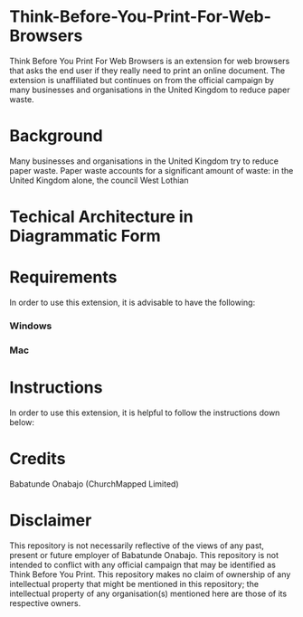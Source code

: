 # Think-Before-You-Print-For-Web-Browsers
Think Before You Print For Web Browsers is an extension for web browsers that asks the end user if they really need to print an online document. The extension is unaffiliated but continues on from the official campaign by many businesses and organisations in the United Kingdom to reduce paper waste.

# Background
Many businesses and organisations in the United Kingdom try to reduce paper waste. Paper waste accounts for a significant amount of waste: in the United Kingdom alone, the council West Lothian 

# Techical Architecture in Diagrammatic Form

# Requirements
In order to use this extension, it is advisable to have the following:

### Windows


### Mac

# Instructions
In order to use this extension, it is helpful to follow the instructions down below:

# Credits
Babatunde Onabajo (ChurchMapped Limited)

# Disclaimer
This repository is not necessarily reflective of the views of any past, present or future employer of Babatunde Onabajo. This repository is not intended to conflict with any official campaign that may be identified as Think Before You Print. This repository makes no claim of ownership of any intellectual property that might be mentioned in this repository; the intellectual property of any organisation(s) mentioned here are those of its respective owners.
